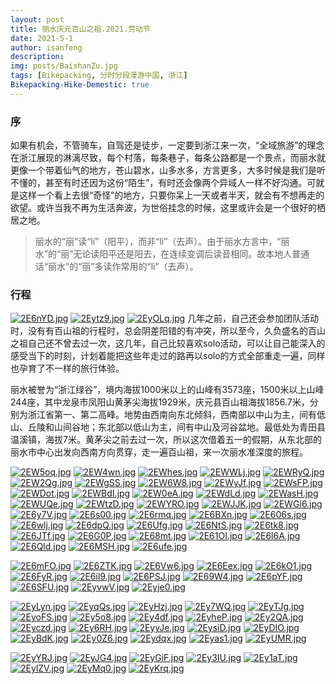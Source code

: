 ```yaml
---
layout: post
title: 丽水庆元百山之祖.2021.劳动节
date: 2021-5-1
author: isanfeng
description:
img: posts/BaishanZu.jpg
tags: [Bikepacking, 分时分段漫游中国, 浙江]
Bikepacking-Hike-Demestic: true
---
```

### 序

如果有机会，不管骑车，自驾还是徒步，一定要到浙江来一次，“全域旅游”的理念在浙江展现的淋漓尽致，每个村落，每条巷子，每条公路都是一个景点，而丽水就更像一个带着仙气的地方，苍山碧水，山多水多，方言更多，大多时候是我们是听不懂的，甚至有时还因为这份“陌生”，有时还会像两个异域人一样不好沟通。可就是这样一个看上去很“奇怪”的地方，只要你呆上一天或者半天，就会有不想再走的欲望。或许当我不再为生活奔波，为世俗挂念的时候，这里或许会是一个很好的栖居之地。

> 丽水的“丽”读“lí”（阳平），而非“lì”（去声）。由于丽水方言中，“丽水”的“丽”无论读阳平还是阳去，在连续变调后读音相同。故本地人普通话“丽水”的“丽”多读作常用的“lì”（去声）。

### 行程

[![2E6nYD.jpg](https://z3.ax1x.com/2021/05/30/2E6nYD.jpg)](https://imgtu.com/i/2E6nYD)
[![2Eytz9.jpg](https://z3.ax1x.com/2021/05/30/2Eytz9.jpg)](https://imgtu.com/i/2Eytz9)
[![2EyOLq.jpg](https://z3.ax1x.com/2021/05/30/2EyOLq.jpg)](https://imgtu.com/i/2EyOLq)
几年之前，自己还会参加团队活动时，没有有百山祖的行程时，总会阴差阳错的有冲突，所以至今，久负盛名的百山之祖自己还不曾去过一次，这几年，自己比较喜欢solo活动，可以让自己能深入的感受当下的时刻，计划着能把这些年走过的路再以solo的方式全部重走一遍，同样也孕育了不一样的旅行体验。

丽水被誉为“浙江绿谷”，境内海拔1000米以上的山峰有3573座，1500米以上山峰244座，其中龙泉市凤阳山黄茅尖海拔1929米，庆元县百山祖海拔1856.7米，分别为浙江省第一、第二高峰。地势由西南向东北倾斜，西南部以中山为主，间有低山、丘陵和山间谷地；东北部以低山为主，间有中山及河谷盆地。最低处为青田县温溪镇，海拔7米。黄茅尖之前去过一次，所以这次借着五一的假期，从东北部的丽水市中心出发向西南方向贯穿，走一遍百山祖，来一次丽水准深度的旅程。








[![2EW5oq.jpg](https://z3.ax1x.com/2021/05/30/2EW5oq.jpg)](https://imgtu.com/i/2EW5oq)
[![2EW4wn.jpg](https://z3.ax1x.com/2021/05/30/2EW4wn.jpg)](https://imgtu.com/i/2EW4wn)
[![2EWhes.jpg](https://z3.ax1x.com/2021/05/30/2EWhes.jpg)](https://imgtu.com/i/2EWhes)
[![2EWWLj.jpg](https://z3.ax1x.com/2021/05/30/2EWWLj.jpg)](https://imgtu.com/i/2EWWLj)
[![2EWRyQ.jpg](https://z3.ax1x.com/2021/05/30/2EWRyQ.jpg)](https://imgtu.com/i/2EWRyQ)
[![2EW2Qg.jpg](https://z3.ax1x.com/2021/05/30/2EW2Qg.jpg)](https://imgtu.com/i/2EW2Qg)
[![2EWgSS.jpg](https://z3.ax1x.com/2021/05/30/2EWgSS.jpg)](https://imgtu.com/i/2EWgSS)
[![2EW6W8.jpg](https://z3.ax1x.com/2021/05/30/2EW6W8.jpg)](https://imgtu.com/i/2EW6W8)
[![2EWyJf.jpg](https://z3.ax1x.com/2021/05/30/2EWyJf.jpg)](https://imgtu.com/i/2EWyJf)
[![2EWsFP.jpg](https://z3.ax1x.com/2021/05/30/2EWsFP.jpg)](https://imgtu.com/i/2EWsFP)
[![2EWDot.jpg](https://z3.ax1x.com/2021/05/30/2EWDot.jpg)](https://imgtu.com/i/2EWDot)
[![2EWBdI.jpg](https://z3.ax1x.com/2021/05/30/2EWBdI.jpg)](https://imgtu.com/i/2EWBdI)
[![2EW0eA.jpg](https://z3.ax1x.com/2021/05/30/2EW0eA.jpg)](https://imgtu.com/i/2EW0eA)
[![2EWdLd.jpg](https://z3.ax1x.com/2021/05/30/2EWdLd.jpg)](https://imgtu.com/i/2EWdLd)
[![2EWasH.jpg](https://z3.ax1x.com/2021/05/30/2EWasH.jpg)](https://imgtu.com/i/2EWasH)
[![2EWUQe.jpg](https://z3.ax1x.com/2021/05/30/2EWUQe.jpg)](https://imgtu.com/i/2EWUQe)
[![2EWtzD.jpg](https://z3.ax1x.com/2021/05/30/2EWtzD.jpg)](https://imgtu.com/i/2EWtzD)
[![2EWYRO.jpg](https://z3.ax1x.com/2021/05/30/2EWYRO.jpg)](https://imgtu.com/i/2EWYRO)
[![2EWJJK.jpg](https://z3.ax1x.com/2021/05/30/2EWJJK.jpg)](https://imgtu.com/i/2EWJJK)
[![2EWGi6.jpg](https://z3.ax1x.com/2021/05/30/2EWGi6.jpg)](https://imgtu.com/i/2EWGi6)
[![2E6y7V.jpg](https://z3.ax1x.com/2021/05/30/2E6y7V.jpg)](https://imgtu.com/i/2E6y7V)
[![2E6s00.jpg](https://z3.ax1x.com/2021/05/30/2E6s00.jpg)](https://imgtu.com/i/2E6s00)
[![2E6rmq.jpg](https://z3.ax1x.com/2021/05/30/2E6rmq.jpg)](https://imgtu.com/i/2E6rmq)
[![2E6BXn.jpg](https://z3.ax1x.com/2021/05/30/2E6BXn.jpg)](https://imgtu.com/i/2E6BXn)
[![2E606s.jpg](https://z3.ax1x.com/2021/05/30/2E606s.jpg)](https://imgtu.com/i/2E606s)
[![2E6wlj.jpg](https://z3.ax1x.com/2021/05/30/2E6wlj.jpg)](https://imgtu.com/i/2E6wlj)
[![2E6dpQ.jpg](https://z3.ax1x.com/2021/05/30/2E6dpQ.jpg)](https://imgtu.com/i/2E6dpQ)
[![2E6Ufg.jpg](https://z3.ax1x.com/2021/05/30/2E6Ufg.jpg)](https://imgtu.com/i/2E6Ufg)
[![2E6NtS.jpg](https://z3.ax1x.com/2021/05/30/2E6NtS.jpg)](https://imgtu.com/i/2E6NtS)
[![2E6tk8.jpg](https://z3.ax1x.com/2021/05/30/2E6tk8.jpg)](https://imgtu.com/i/2E6tk8)
[![2E6JTf.jpg](https://z3.ax1x.com/2021/05/30/2E6JTf.jpg)](https://imgtu.com/i/2E6JTf)
[![2E6G0P.jpg](https://z3.ax1x.com/2021/05/30/2E6G0P.jpg)](https://imgtu.com/i/2E6G0P)
[![2E68mt.jpg](https://z3.ax1x.com/2021/05/30/2E68mt.jpg)](https://imgtu.com/i/2E68mt)
[![2E61OI.jpg](https://z3.ax1x.com/2021/05/30/2E61OI.jpg)](https://imgtu.com/i/2E61OI)
[![2E6l6A.jpg](https://z3.ax1x.com/2021/05/30/2E6l6A.jpg)](https://imgtu.com/i/2E6l6A)
[![2E6Qld.jpg](https://z3.ax1x.com/2021/05/30/2E6Qld.jpg)](https://imgtu.com/i/2E6Qld)
[![2E6MSH.jpg](https://z3.ax1x.com/2021/05/30/2E6MSH.jpg)](https://imgtu.com/i/2E6MSH)
[![2E6ufe.jpg](https://z3.ax1x.com/2021/05/30/2E6ufe.jpg)](https://imgtu.com/i/2E6ufe)

[![2E6mFO.jpg](https://z3.ax1x.com/2021/05/30/2E6mFO.jpg)](https://imgtu.com/i/2E6mFO)
[![2E6ZTK.jpg](https://z3.ax1x.com/2021/05/30/2E6ZTK.jpg)](https://imgtu.com/i/2E6ZTK)
[![2E6Vw6.jpg](https://z3.ax1x.com/2021/05/30/2E6Vw6.jpg)](https://imgtu.com/i/2E6Vw6)
[![2E6Eex.jpg](https://z3.ax1x.com/2021/05/30/2E6Eex.jpg)](https://imgtu.com/i/2E6Eex)
[![2E6kO1.jpg](https://z3.ax1x.com/2021/05/30/2E6kO1.jpg)](https://imgtu.com/i/2E6kO1)
[![2E6FyR.jpg](https://z3.ax1x.com/2021/05/30/2E6FyR.jpg)](https://imgtu.com/i/2E6FyR)
[![2E6il9.jpg](https://z3.ax1x.com/2021/05/30/2E6il9.jpg)](https://imgtu.com/i/2E6il9)
[![2E6PSJ.jpg](https://z3.ax1x.com/2021/05/30/2E6PSJ.jpg)](https://imgtu.com/i/2E6PSJ)
[![2E69W4.jpg](https://z3.ax1x.com/2021/05/30/2E69W4.jpg)](https://imgtu.com/i/2E69W4)
[![2E6pYF.jpg](https://z3.ax1x.com/2021/05/30/2E6pYF.jpg)](https://imgtu.com/i/2E6pYF)
[![2E6SFU.jpg](https://z3.ax1x.com/2021/05/30/2E6SFU.jpg)](https://imgtu.com/i/2E6SFU)
[![2EyvwV.jpg](https://z3.ax1x.com/2021/05/30/2EyvwV.jpg)](https://imgtu.com/i/2EyvwV)
[![2Eyje0.jpg](https://z3.ax1x.com/2021/05/30/2Eyje0.jpg)](https://imgtu.com/i/2Eyje0)

[![2EyLyn.jpg](https://z3.ax1x.com/2021/05/30/2EyLyn.jpg)](https://imgtu.com/i/2EyLyn)
[![2EyqQs.jpg](https://z3.ax1x.com/2021/05/30/2EyqQs.jpg)](https://imgtu.com/i/2EyqQs)
[![2EyHzj.jpg](https://z3.ax1x.com/2021/05/30/2EyHzj.jpg)](https://imgtu.com/i/2EyHzj)
[![2Ey7WQ.jpg](https://z3.ax1x.com/2021/05/30/2Ey7WQ.jpg)](https://imgtu.com/i/2Ey7WQ)
[![2EyTJg.jpg](https://z3.ax1x.com/2021/05/30/2EyTJg.jpg)](https://imgtu.com/i/2EyTJg)
[![2EyoFS.jpg](https://z3.ax1x.com/2021/05/30/2EyoFS.jpg)](https://imgtu.com/i/2EyoFS)
[![2Ey5o8.jpg](https://z3.ax1x.com/2021/05/30/2Ey5o8.jpg)](https://imgtu.com/i/2Ey5o8)
[![2Ey4df.jpg](https://z3.ax1x.com/2021/05/30/2Ey4df.jpg)](https://imgtu.com/i/2Ey4df)
[![2EyheP.jpg](https://z3.ax1x.com/2021/05/30/2EyheP.jpg)](https://imgtu.com/i/2EyheP)
[![2Ey2QA.jpg](https://z3.ax1x.com/2021/05/30/2Ey2QA.jpg)](https://imgtu.com/i/2Ey2QA)
[![2Eyczd.jpg](https://z3.ax1x.com/2021/05/30/2Eyczd.jpg)](https://imgtu.com/i/2Eyczd)
[![2Ey6RH.jpg](https://z3.ax1x.com/2021/05/30/2Ey6RH.jpg)](https://imgtu.com/i/2Ey6RH)
[![2EyyJe.jpg](https://z3.ax1x.com/2021/05/30/2EyyJe.jpg)](https://imgtu.com/i/2EyyJe)
[![2EysiD.jpg](https://z3.ax1x.com/2021/05/30/2EysiD.jpg)](https://imgtu.com/i/2EysiD)
[![2EyDIO.jpg](https://z3.ax1x.com/2021/05/30/2EyDIO.jpg)](https://imgtu.com/i/2EyDIO)
[![2EyBdK.jpg](https://z3.ax1x.com/2021/05/30/2EyBdK.jpg)](https://imgtu.com/i/2EyBdK)
[![2Ey0Z6.jpg](https://z3.ax1x.com/2021/05/30/2Ey0Z6.jpg)](https://imgtu.com/i/2Ey0Z6)
[![2Eydqx.jpg](https://z3.ax1x.com/2021/05/30/2Eydqx.jpg)](https://imgtu.com/i/2Eydqx)
[![2Eyas1.jpg](https://z3.ax1x.com/2021/05/30/2Eyas1.jpg)](https://imgtu.com/i/2Eyas1)
[![2EyUMR.jpg](https://z3.ax1x.com/2021/05/30/2EyUMR.jpg)](https://imgtu.com/i/2EyUMR)

[![2EyYRJ.jpg](https://z3.ax1x.com/2021/05/30/2EyYRJ.jpg)](https://imgtu.com/i/2EyYRJ)
[![2EyJG4.jpg](https://z3.ax1x.com/2021/05/30/2EyJG4.jpg)](https://imgtu.com/i/2EyJG4)
[![2EyGiF.jpg](https://z3.ax1x.com/2021/05/30/2EyGiF.jpg)](https://imgtu.com/i/2EyGiF)
[![2Ey3IU.jpg](https://z3.ax1x.com/2021/05/30/2Ey3IU.jpg)](https://imgtu.com/i/2Ey3IU)
[![2Ey1aT.jpg](https://z3.ax1x.com/2021/05/30/2Ey1aT.jpg)](https://imgtu.com/i/2Ey1aT)
[![2EylZV.jpg](https://z3.ax1x.com/2021/05/30/2EylZV.jpg)](https://imgtu.com/i/2EylZV)
[![2EyMq0.jpg](https://z3.ax1x.com/2021/05/30/2EyMq0.jpg)](https://imgtu.com/i/2EyMq0)
[![2EyKrq.jpg](https://z3.ax1x.com/2021/05/30/2EyKrq.jpg)](https://imgtu.com/i/2EyKrq)